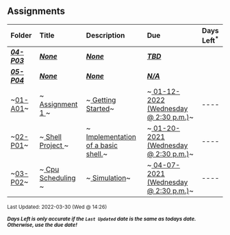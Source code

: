 ## Assignments

| Folder | Title | Description | Due | Days Left<sup>*</sup> |
|:------|:------|:------|:------|:-----:|
| ***<a href="https://github.com/rugbyprof/5143-Operating-Systems/tree/master/Assignments/04-P03">04-P03</a>*** | ***<a href="https://github.com/rugbyprof/5143-Operating-Systems/tree/master/Assignments/04-P03">None</a>*** | ***<a href="https://github.com/rugbyprof/5143-Operating-Systems/tree/master/Assignments/04-P03">None</a>*** | ***<a href="https://github.com/rugbyprof/5143-Operating-Systems/tree/master/Assignments/04-P03"> TBD</a>*** |  |
| ***<a href="https://github.com/rugbyprof/5143-Operating-Systems/tree/master/Assignments/05-P04">05-P04</a>*** | ***<a href="https://github.com/rugbyprof/5143-Operating-Systems/tree/master/Assignments/05-P04">None</a>*** | ***<a href="https://github.com/rugbyprof/5143-Operating-Systems/tree/master/Assignments/05-P04">None</a>*** | ***<a href="https://github.com/rugbyprof/5143-Operating-Systems/tree/master/Assignments/05-P04">N/A</a>*** |  |
| ~<a href="https://github.com/rugbyprof/5143-Operating-Systems/tree/master/Assignments/01-A01">01-A01</a>~ | ~<a href="https://github.com/rugbyprof/5143-Operating-Systems/tree/master/Assignments/01-A01"> Assignment 1 </a>~ | ~<a href="https://github.com/rugbyprof/5143-Operating-Systems/tree/master/Assignments/01-A01"> Getting Started</a>~ | ~<a href="https://github.com/rugbyprof/5143-Operating-Systems/tree/master/Assignments/01-A01"> 01-12-2022 (Wednesday @ 2:30 p.m.)</a>~ | ---- |
| ~<a href="https://github.com/rugbyprof/5143-Operating-Systems/tree/master/Assignments/02-P01">02-P01</a>~ | ~<a href="https://github.com/rugbyprof/5143-Operating-Systems/tree/master/Assignments/02-P01"> Shell Project </a>~ | ~<a href="https://github.com/rugbyprof/5143-Operating-Systems/tree/master/Assignments/02-P01"> Implementation of a basic shell.</a>~ | ~<a href="https://github.com/rugbyprof/5143-Operating-Systems/tree/master/Assignments/02-P01"> 01-20-2021 (Wednesday @ 2:30 p.m.)</a>~ | ---- |
| ~<a href="https://github.com/rugbyprof/5143-Operating-Systems/tree/master/Assignments/03-P02">03-P02</a>~ | ~<a href="https://github.com/rugbyprof/5143-Operating-Systems/tree/master/Assignments/03-P02"> Cpu Scheduling </a>~ | ~<a href="https://github.com/rugbyprof/5143-Operating-Systems/tree/master/Assignments/03-P02"> Simulation</a>~ | ~<a href="https://github.com/rugbyprof/5143-Operating-Systems/tree/master/Assignments/03-P02"> 04-07-2021 (Wednesday @ 2:30 p.m.)</a>~ | ---- |

<sup>Last Updated: 2022-03-30 (Wed @ 14:26)</sup> 

<sup>***Days Left is only accurate if the `Last Updated` date is the same as todays date. Otherwise, use the due date!***</sup> 